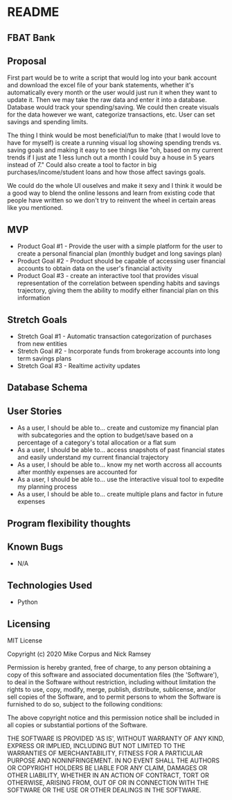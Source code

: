 # README

## FBAT Bank

## Proposal
First part would be to write a script that would log into your bank account and download the excel file of your bank statements, whether it's automatically every month or the user would just run it when they want to update it. Then we may take the raw data and enter it into a database. Database would track your spending/saving. We could then create visuals for the data however we want, categorize transactions, etc. User can set savings and spending limits.

The thing I think would be most beneficial/fun to make (that I would love to have for myself) is create a running visual log showing spending trends vs. saving goals and making it easy to see things like "oh, based on my current trends if I just ate 1 less lunch out a month I could buy a house in 5 years instead of 7." Could also create a tool to factor in big purchases/income/student loans and how those affect savings goals.

We could do the whole UI ouselves and make it sexy and I think it would be a good way to blend the online lessons and learn from existing code that people have written so we don't try to reinvent the wheel in certain areas like you mentioned.

## MVP
*	Product Goal #1 - Provide the user with a simple platform for the user to create a personal financial plan (monthly budget and long savings plan)
*	Product Goal #2 - Product should be capable of accessing user financial accounts to obtain data on the user's financial activity
*	Product Goal #3 - create an interactive tool that provides visual representation of the correlation between spending habits and savings trajectory, giving them the ability to modify either financial plan on this information


## Stretch Goals
*	Stretch Goal #1 - Automatic transaction categorization of purchases from new entities
*	Stretch Goal #2 - Incorporate funds from brokerage accounts into long term savings plans
*	Stretch Goal #3 - Realtime activity updates

## Database Schema


## User Stories
* As a user, I should be able to... create and customize my financial plan with subcategories and the option to budget/save based on a percentage of a category's total allocation or a flat sum 
* As a user, I should be able to... access snapshots of past financial states and easily understand my current financial trajectory
* As a user, I should be able to... know my net worth accross all accounts after monthly expenses are accounted for
* As a user, I should be able to... use the interactive visual tool to expedite my planning process
* As a user, I should be able to... create multiple plans and factor in future expenses

## Program flexibility thoughts


## Known Bugs
* N/A

## Technologies Used
* Python

## Licensing

MIT License

Copyright (c) 2020 Mike Corpus and Nick Ramsey

Permission is hereby granted, free of charge, to any person obtaining a copy of this software and associated documentation files (the 'Software'), to deal in the Software without restriction, including without limitation the rights to use, copy, modify, merge, publish, distribute, sublicense, and/or sell copies of the Software, and to permit persons to whom the Software is furnished to do so, subject to the following conditions:

The above copyright notice and this permission notice shall be included in all copies or substantial portions of the Software.

THE SOFTWARE IS PROVIDED 'AS IS', WITHOUT WARRANTY OF ANY KIND, EXPRESS OR IMPLIED, INCLUDING BUT NOT LIMITED TO THE WARRANTIES OF MERCHANTABILITY, FITNESS FOR A PARTICULAR PURPOSE AND NONINFRINGEMENT. IN NO EVENT SHALL THE AUTHORS OR COPYRIGHT HOLDERS BE LIABLE FOR ANY CLAIM, DAMAGES OR OTHER LIABILITY, WHETHER IN AN ACTION OF CONTRACT, TORT OR OTHERWISE, ARISING FROM, OUT OF OR IN CONNECTION WITH THE SOFTWARE OR THE USE OR OTHER DEALINGS IN THE SOFTWARE.
